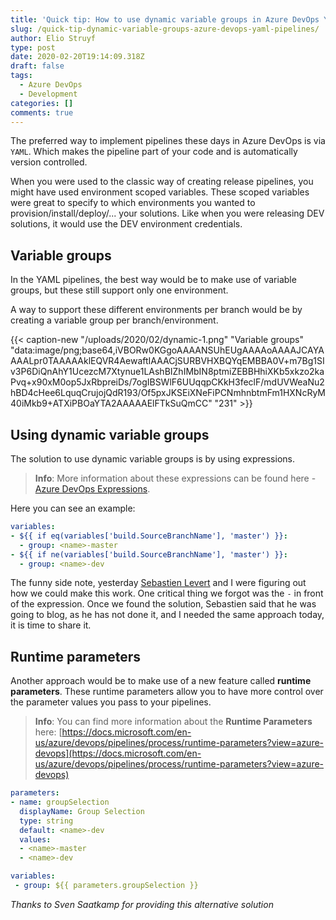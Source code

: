 ```yaml
---
title: 'Quick tip: How to use dynamic variable groups in Azure DevOps YAML pipelines'
slug: /quick-tip-dynamic-variable-groups-azure-devops-yaml-pipelines/
author: Elio Struyf
type: post
date: 2020-02-20T19:14:09.318Z
draft: false
tags:
  - Azure DevOps
  - Development
categories: []
comments: true
---
```


The preferred way to implement pipelines these days in Azure DevOps is via `YAML`. Which makes the pipeline part of your code and is automatically version controlled.

When you were used to the classic way of creating release pipelines, you might have used environment scoped variables. These scoped variables were great to specify to which environments you wanted to provision/install/deploy/... your solutions. Like when you were releasing DEV solutions, it would use the DEV environment credentials.

## Variable groups

In the YAML pipelines, the best way would be to make use of variable groups, but these still support only one environment.

A way to support these different environments per branch would be by creating a variable group per branch/environment.

{{< caption-new "/uploads/2020/02/dynamic-1.png" "Variable groups"  "data:image/png;base64,iVBORw0KGgoAAAANSUhEUgAAAAoAAAAJCAYAAAALpr0TAAAAAklEQVR4AewaftIAAACjSURBVHXBQYqEMBBA0V+m7Bg1SIv3P6DiQnAhY1UcezcM7Xtynue1LAshBIZhIMbIN8ptmiZEBBHhiXKb5xkzo2kaPvq+x90xM0op5JxRbpreiDs/7ogIBSWlF6UUqqpCKkH3feclF/mdUVWeaNu2hBD4cHee6LquqCrujojQdR193/Of5pxJKSEiXNeFiPCNmhnbtmFm1HXNcRyM40iMkb9+ATXiPBOaYTA2AAAAAElFTkSuQmCC" "231" >}}

## Using dynamic variable groups

The solution to use dynamic variable groups is by using expressions.

> **Info**: More information about these expressions can be found here - [Azure DevOps Expressions](https://docs.microsoft.com/en-us/azure/devops/pipelines/process/expressions?view=azure-devops).

Here you can see an example:

```yaml
variables:
- ${{ if eq(variables['build.SourceBranchName'], 'master') }}:
  - group: <name>-master
- ${{ if ne(variables['build.SourceBranchName'], 'master') }}:
  - group: <name>-dev
```

The funny side note, yesterday [Sebastien Levert](https://twitter.com/sebastienlevert) and I were figuring out how we could make this work. One critical thing we forgot was the `-` in front of the expression. Once we found the solution, Sebastien said that he was going to blog, as he has not done it, and I needed the same approach today, it is time to share it.

## Runtime parameters

Another approach would be to make use of a new feature called **runtime parameters**. These runtime parameters allow you to have more control over the parameter values you pass to your pipelines.

> **Info**: You can find more information about the **Runtime Parameters** here: [https://docs.microsoft.com/en-us/azure/devops/pipelines/process/runtime-parameters?view=azure-devops](https://docs.microsoft.com/en-us/azure/devops/pipelines/process/runtime-parameters?view=azure-devops)

```yaml
parameters:
- name: groupSelection
  displayName: Group Selection
  type: string
  default: <name>-dev
  values:
  - <name>-master
  - <name>-dev

variables:
 - group: ${{ parameters.groupSelection }}
```

*Thanks to Sven Saatkamp for providing this alternative solution*